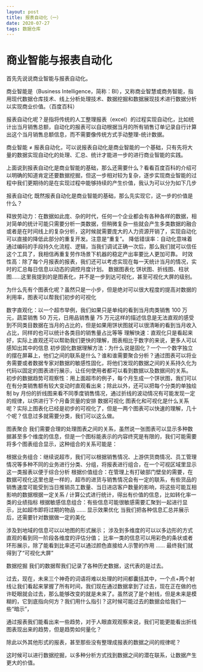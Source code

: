 ```yaml
---
layout: post
title: 报表自动化（一）
date: 2020-07-27
tags: 数据仓库 
---
```


# 商业智能与报表自动化
首先先说说商业智能与报表自动化。

商业智能是（Business Intelligence，简称：BI），又称商业智慧或商务智能，指用现代数据仓库技术、线上分析处理技术、数据挖掘和数据展现技术进行数据分析以实现商业价值。（百度百科）

报表自动化呢？是指将传统的人工整理报表（excel）的过程实现自动化，比如统计出当月销售总额，自动化的报表可以自动根据当月的所有销售订单记录自行计算出这个当月销售总额信息，而不需要像传统方式手动整理-统计数据。

商业智能 ≠ 报表自动化，可以说报表自动化是商业智能的一个基础，只有先将大量的数据实现自动化的处理、汇总、统计才能进一步的进行商业智能的实践。

上面说到报表自动化是商业智能的基础，那么还需要什么？看看百度百科的介绍可以明确的知道肯定还要数据挖掘，但这一步相对较为复杂，逐步实现商业智能的过程中我们更期待的是在实现过程中能够持续的产生价值，我认为可以分为如下几步

报表自动化
既然报表自动化是商业智能的基础，那么先实现它，这一步的价值是什么？

释放劳动力：在数据如此庞、杂的时代，任何一个企业都会有各种各样的数据，相对简单的统计可能只需要分析一类数据，但稍微复杂一些就会产生多类数据的融合或者是在时间线上的复杂分析，这时候就需要庞大的人力资源开销了，实现自动化可以直接的降低此部分的重复开发。注意是“重复”。
降低错误率：自动化意味着通过编码的手段持久化流程、逻辑，当我们调试正确一次后，那么我们就可以信任这个工具了，我相信再重复劳作场景下机器的稳定产出率要比人更加可靠。
时效性高：除了每个月报表的报表，我们还可以考虑实现在每一天统计当月的情况，实时的汇总每日信息以动态的调控月度计划。
数据图表化
饼状图、折线图、柱状图……这里我提到的是图表化，并不是一步到达可视化，甚至可视化大屏的级别。

为什么先有个图表化呢？虽然只是一小步，但是绝对可以很大程度的提高对数据的利用率，图表可以帮我们初步的可视化

数字直观化：以一个超市举例，我们如果只是单纯的看到当月肉类销售 100 万元，蔬菜销售 50 万元，日用品销售量 75 万元这样的描述信息是无法直观的感受到不同类目数据在当月的占比的，但是如果用饼状图就可以很清晰的看到当月收入占比，同样的也可以统计各类目的销售量占比等等
理解快速：直观化只是看起来好，实际上直观还可以帮助我们更快的理解，图表相比于数字的来说，更多人可以感知出其中的信息
初步固化数据理解方法：为什么说是固化？一个一个数字独立的摆在屏幕上，他们之间的联系是什么？谁和谁需要聚合分析？通过图表可以将业务需要或者数据专家对数据的敏感性固化，将他们发现的数据之间的关系持久化为代码以固定的图表进行展示，让任何使用者都可以看到数据以及数据间的关系。
初步的数据趋势可观察性：用上面超市的例子，每个月生成一个饼状图，我们可以在有分类销售额有较大变动时直观看出来；除此以外，还可以把每个分类的单独绘制 by 月份的折线图来看不同季度销售情况，通过折线的波动情况有可能发现一定的规律，以供进行下个月备货量的安排
数据可视化
图表化和可视化是什么关系呢？实际上图表化已经是初步的可视化了，但是一两个图表可以快速的理解，几十个呢？信息过多就需要分类，我们可以这么做。

图表聚合
我们需要合理的处理图表之间的关系，虽然说一张图表可以显示多种数据甚至多个维度的信息，但是一个图标能表示的内容终究是有限的，我们可能需要将多个图表组合显示，这种组合的关系可能是：

根据业务组合：继续说超市，我们可以根据销售情况、上游供货商情况、员工管理情况等多种不同的业务进行分类、分组，将报表进行组合，在一个可视区域里显示这一类报表以便于综合分析
根据价值组合：在管理上有打破部门壁垒的需要，在数据可视化这里也是一样的，超市的进货与销售情况会有一定的联系，有些货品的销售速度可能受到当日推销员工数量、当日进店客户数量的影响，将这些可能互相影响的数据根据一定关系 / 计算公式进行统计，得出有价值的信息，比如转化率一类的业绩指标
根据敏感信息组合：有些信息可能很敏感需要汇聚到一起进行显示，比如超市即将过期的物品
……
显示效果优化
当我们把各种信息汇总并展示后，还需要针对数据做一定的美化

涉及到地域的信息可以以地图的形式展示；
涉及到多维度的可以以多边形的方式直观的看到同一阶段各维度的评估分值；
比率一类的信息可以用彩色的条状或者环形展示，除了能看到比率还可以通过颜色直接给人示警的作用
……
最终我们就得到了“可视化大屏”

数据挖掘
我们的数据帮我们记录了各种历史数据，这代表的是过去。

过去，现在，未来三个神奇的词语将难以处理的时间都囊括其中，一个点+两个射线让我们看起来掌握了所有时间，我们现在通过数据拿到了过去，现在正在做的也许眨眼就会过去，那么能够改变的就是未来了。虽然说了是个射线，但是未来是模糊的，它到底指向何方？我们用什么指引？这时候可能过去的数据会给我们一些“暗示”，

通过报表我们能看出来一些趋势，对于人眼直观观察来说，我们可能更能看出折线图表现出来的趋势，但是趋势如何量化？

除此以外其他形式的报表，甚至那些没有整理成报表的数据之间的规律呢？

这时候可以进行数据挖掘，以多种分析方式找到数据之间的潜在联系，让数据产生更大的价值。
